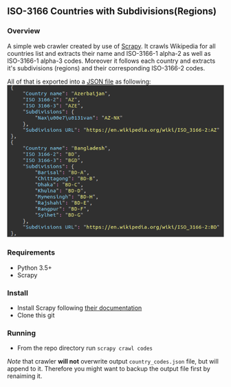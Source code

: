 ## ISO-3166 Countries with Subdivisions(Regions)

### Overview
A simple web crawler created by use of [Scrapy](https://github.com/scrapy/scrapy). It crawls Wikipedia for all countries list and extracts their name and ISO-3166-1 alpha-2 as well as ISO-3166-1 alpha-3 codes. Moreover it follows each country and extracts it's subdivisions (regions) and their corresponding ISO-3166-2 codes.

All of that is exported into a [JSON file](country_codes.json) as following:
![alt text](img/json-example.png)


### Requirements
- Python 3.5+
- Scrapy

### Install
- Install Scrapy following [their documentation](https://github.com/scrapy/scrapy)
- Clone this git

### Running
- From the repo directory run `scrapy crawl codes`

*Note* that crawler **will not** overwrite output `country_codes.json` file, but will append to it. Therefore you might want to backup the output file first by renaiming it.

